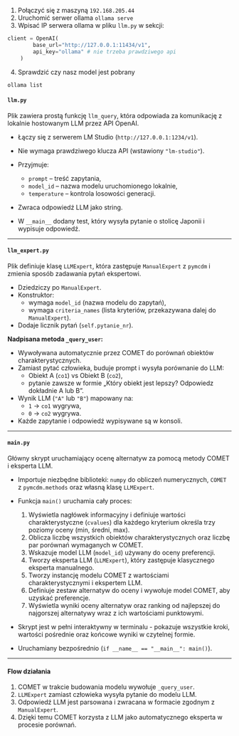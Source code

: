 1. Połączyć się z maszyną `192.168.205.44`
2. Uruchomić serwer ollama `ollama serve`
3. Wpisać IP serwera ollama w pliku `llm.py` w sekcji:
```python
client = OpenAI(
        base_url="http://127.0.0.1:11434/v1",
        api_key="ollama" # nie trzeba prawdziwego api 
    )
```
4. Sprawdzić czy nasz model jest pobrany
```bash
ollama list
```



#### `llm.py`

Plik zawiera prostą funkcję `llm_query`, która odpowiada za komunikację z lokalnie hostowanym LLM przez API OpenAI.

- Łączy się z serwerem LM Studio (`http://127.0.0.1:1234/v1`).
- Nie wymaga prawdziwego klucza API (wstawiony `"lm-studio"`).
- Przyjmuje:
    - `prompt` – treść zapytania,
    - `model_id` – nazwa modelu uruchomionego lokalnie,
    - `temperature` – kontrola losowości generacji.
- Zwraca odpowiedź LLM jako string.
    
- W `__main__` dodany test, który wysyła pytanie o stolicę Japonii i wypisuje odpowiedź.
---

#### `llm_expert.py`

Plik definiuje klasę `LLMExpert`, która zastępuje `ManualExpert` z `pymcdm` i zmienia sposób zadawania pytań ekspertowi.

- Dziedziczy po `ManualExpert`.
- Konstruktor:
    - wymaga `model_id` (nazwa modelu do zapytań),
    - wymaga `criteria_names` (lista kryteriów, przekazywana dalej do `ManualExpert`).
- Dodaje licznik pytań (`self.pytanie_nr`).

**Nadpisana metoda `_query_user`:**

- Wywoływana automatycznie przez COMET do porównań obiektów charakterystycznych.
- Zamiast pytać człowieka, buduje prompt i wysyła porównanie do LLM:
    - Obiekt A (`co1`) vs Obiekt B (`co2`),
    - pytanie zawsze w formie „Który obiekt jest lepszy? Odpowiedz dokładnie A lub B”.
- Wynik LLM (`"A"` lub `"B"`) mapowany na:
    - `1` → `co1` wygrywa,
    - `0` → `co2` wygrywa.
- Każde zapytanie i odpowiedź wypisywane są w konsoli.
---
#### `main.py`
 Główny skrypt uruchamiający ocenę alternatyw za pomocą metody COMET i eksperta LLM.
- Importuje niezbędne biblioteki: `numpy` do obliczeń numerycznych, `COMET` z `pymcdm.methods` oraz własną klasę `LLMExpert`.

- Funkcja `main()` uruchamia cały proces:
    1. Wyświetla nagłówek informacyjny i definiuje wartości charakterystyczne (`cvalues`) dla każdego kryterium określa trzy poziomy oceny (min, średni, max).
    2. Oblicza liczbę wszystkich obiektów charakterystycznych oraz liczbę par porównań wymaganych w COMET.
    3. Wskazuje model LLM (`model_id`) używany do oceny preferencji.
    4. Tworzy eksperta LLM (`LLMExpert`), który zastępuje klasycznego eksperta manualnego.
    5. Tworzy instancję modelu COMET z wartościami charakterystycznymi i ekspertem LLM.
    6. Definiuje zestaw alternatyw do oceny i wywołuje model COMET, aby uzyskać preferencje.
    7. Wyświetla wyniki oceny alternatyw oraz ranking od najlepszej do najgorszej alternatywy wraz z ich wartościami punktowymi.
- Skrypt jest w pełni interaktywny w terminalu - pokazuje wszystkie kroki, wartości pośrednie oraz końcowe wyniki w czytelnej formie.
- Uruchamiany bezpośrednio (`if __name__ == "__main__": main()`).

---


#### Flow działania

1. COMET w trakcie budowania modelu wywołuje `_query_user`.
2. `LLMExpert` zamiast człowieka wysyła pytanie do modelu LLM.
3. Odpowiedź LLM jest parsowana i zwracana w formacie zgodnym z `ManualExpert`.
4. Dzięki temu COMET korzysta z LLM jako automatycznego eksperta w procesie porównań.
